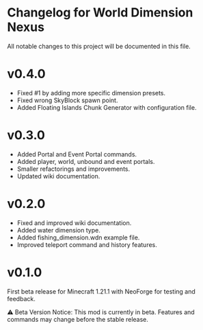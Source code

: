 # Changelog for World Dimension Nexus

All notable changes to this project will be documented in this file.

# v0.4.0

- Fixed #1 by adding more specific dimension presets.
- Fixed wrong SkyBlock spawn point.
- Added Floating Islands Chunk Generator with configuration file.

# v0.3.0

- Added Portal and Event Portal commands.
- Added player, world, unbound and event portals.
- Smaller refactorings and improvements.
- Updated wiki documentation.

# v0.2.0

- Fixed and improved wiki documentation.
- Added water dimension type.
- Added fishing_dimension.wdn example file.
- Improved teleport command and history features.

# v0.1.0

First beta release for Minecraft 1.21.1 with NeoForge for testing and feedback.

⚠️ Beta Version Notice: This mod is currently in beta.
Features and commands may change before the stable release.
